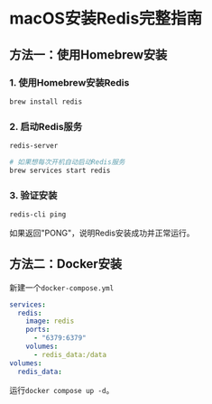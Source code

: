 # macOS安装Redis完整指南

## 方法一：使用Homebrew安装

### 1. 使用Homebrew安装Redis

```bash
brew install redis
```

### 2. 启动Redis服务

```bash
redis-server

# 如果想每次开机自动启动Redis服务
brew services start redis
```

### 3. 验证安装

```bash
redis-cli ping
```
如果返回"PONG"，说明Redis安装成功并正常运行。


## 方法二：Docker安装

新建一个`docker-compose.yml`

```yml
services:
  redis:
    image: redis
    ports:
      - "6379:6379"
    volumes:
      - redis_data:/data
volumes:
  redis_data:
```

运行`docker compose up -d`。


